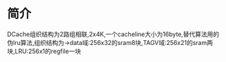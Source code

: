 # 简介
DCache组织结构为2路组相联,2x4K,一个cacheline大小为16byte,替代算法用的伪lru算法,组织结构为->data域:256x32的sram8块,TAGV域:256x21的sram两块,LRU:256x1的regfile一块    
